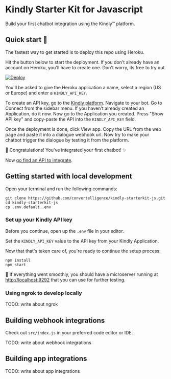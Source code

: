 # Kindly Starter Kit for Javascript

Build your first chatbot integration using the Kindly&trade; platform.

## Quick start :rocket:

The fastest way to get started is to deploy this repo using Heroku.

Hit the button below to start the deployment. If you don't already have an account on Heroku, you'll have to create one. Don't worry, its free to try out.

[![Deploy](https://www.herokucdn.com/deploy/button.svg)](https://heroku.com/deploy?template=https://github.com/convertelligence/kindly-starterkit-js/tree/master)

You'll be asked to give the Heroku application a name, select a region (US or Europe) and enter a `KINDLY_API_KEY`.

To create an API key, go to the [Kindly platform](https://platform.convertelligence.com). Navigate to your bot. Go to Connect from the sidebar menu. If you haven't already created an Application, do it now. Now go to the Application you created. Press "Show API key" and copy-paste the API into the `KINDLY_API_KEY` field.

Once the deployment is done, click View app. Copy the URL from the web page and paste it into a dialogue webhook url. Now try to make your chatbot trigger the dialogue by testing it from the platform.

:tada: Congratulations! You've integrated your first chatbot! :sparkles:

Now [go find an API to integrate](https://github.com/abhishekbanthia/Public-APIs).

## Getting started with local development

Open your terminal and run the following commands:

```
git clone https://github.com/convertelligence/kindly-starterkit-js.git
cd kindly-starterkit-js
cp .env.default .env
```

### Set up your Kindly API key

Before you continue, open up the `.env` file in your editor.

Set the `KINDLY_API_KEY` value to the API key from your Kindly Application.

Now that that's taken care of, you're ready to continue the setup process:

```
npm install
npm start
```

:tada: If everything went smoothly, you should have a microserver running at
[http://localhost:9292](http://localhost:9292) that you can use for further testing.

### Using ngrok to develop locally

TODO: write about ngrok

## Building webhook integrations

Check out `src/index.js` in your preferred code editor or IDE.

TODO: write about webhook integrations

## Building app integrations

TODO: write about app integrations
